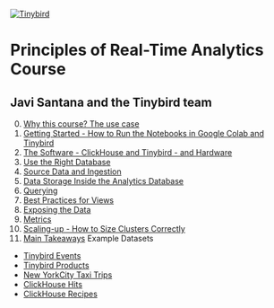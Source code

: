 <a href="https://www.tinybird.co/" target="_parent"><img src="https://uploads-ssl.webflow.com/6048c50adefe73fe3bc6c51b/6048eb77ca9dde7b528e4354_Logo%20Navbar.svg" alt="Tinybird"/></a>

# Principles of Real-Time Analytics Course
## Javi Santana and the Tinybird team

0. [Why this course? The use case](https://github.com/AlisonJD/RTACourse/blob/main/Why_this_course.ipynb)
1. [Getting Started - How to Run the Notebooks in Google Colab and Tinybird](https://github.com/AlisonJD/RTACourse/blob/main/Getting_Started.ipynb)
2. [The Software - ClickHouse and Tinybird - and Hardware](https://github.com/AlisonJD/RTACourse/blob/main/Software_and_Hardware.ipynb)
3. [Use the Right Database](https://github.com/AlisonJD/RTACourse/blob/main/Use_the_Right_Database.ipynb)
4. [Source Data and Ingestion](https://github.com/AlisonJD/RTACourse/blob/main/Source_Data_and_Ingestion.ipynb)
5. [Data Storage Inside the Analytics Database](https://github.com/AlisonJD/RTACourse/blob/main/Data_Storage_Inside_the_Analytics_Database.ipynb)
6. [Querying](https://github.com/AlisonJD/RTACourse/blob/main/Querying.ipynb)
7. [Best Practices for Views](https://github.com/AlisonJD/RTACourse/blob/main/Best_Practices_for_Views.ipynb)
8. [Exposing the Data](https://github.com/AlisonJD/RTACourse/blob/main/Exposing_the_Data.ipynb)
9. [Metrics](https://github.com/AlisonJD/RTACourse/blob/main/Metrics.ipynb)
10. [Scaling-up - How to Size Clusters Correctly](https://github.com/AlisonJD/RTACourse/blob/main/Scaling_up.ipynb)
11. [Main Takeaways](https://github.com/AlisonJD/RTACourse/blob/main/Main_Takeaways.ipynb)
Example Datasets
- [Tinybird Events](https://github.com/AlisonJD/RTACourse/blob/main/Tinybird_Events_Dataset.ipynb)
- [Tinybird Products](https://github.com/AlisonJD/RTACourse/blob/main/Tinybird_Products_Dataset.ipynb)
- [New YorkCity Taxi Trips](https://github.com/AlisonJD/RTACourse/blob/main/New_York_City_Taxi_Trip_Datasets.ipynb)
- [ClickHouse Hits](https://github.com/AlisonJD/RTACourse/blob/main/ClickHouse_Hits.ipynb)
- [ClickHouse Recipes](https://github.com/AlisonJD/RTACourse/blob/main/ClickHouse_Recipes.ipynb)
